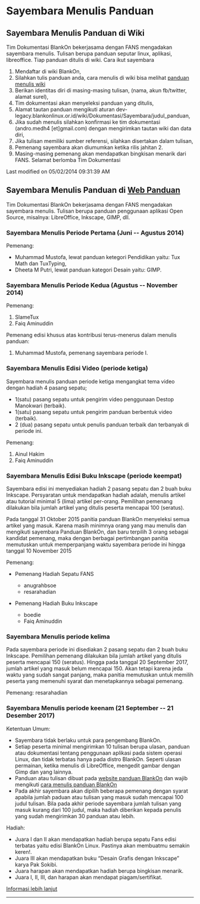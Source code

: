 # Sayembara Menulis Panduan

## Sayembara Menulis Panduan di Wiki
Tim Dokumentasi BlankOn bekerjasama dengan FANS mengadakan sayembara menulis.
Tulisan berupa panduan seputar linux, aplikasi, libreoffice. Tiap panduan
ditulis di wiki. Cara ikut sayembara
   1. Mendaftar di wiki BlankOn,
   2. Silahkan tulis panduan anda, cara menulis di wiki bisa melihat [panduan
      menulis wiki](/TimPengembang/Dokumentasi/Panduan/PanduanWiki/PanduanMenulisWikiLama.md)
   3. Berikan identitas diri di masing-masing tulisan, (nama, akun fb/twitter, alamat surel),
   4. Tim dokumentasi akan menyeleksi panduan yang ditulis,
   5. Alamat tautan panduan mengikuti aturan dev-legacy.blankonlinux.or.id/wiki/Dokumentasi/Sayembara/judul_panduan,
   6. Jika sudah menulis silahkan konfirmasi ke tim dokumentasi (andro.medh4
      [et]gmail.com) dengan mengirimkan tautan wiki dan data diri,
   7. Jika tulisan memiliki sumber referensi, silahkan disertakan dalam
      tulisan,
   8. Pemenang sayembara akan diumumkan ketika rilis jahitan 2.
   9. Masing-masing pemenang akan mendapatkan bingkisan menarik dari FANS.
Selamat berlomba
Tim Dokumentasi

Last modified on 05/02/2014 09:31:39 AM

## Sayembara Menulis Panduan di [Web Panduan](http://panduan.blankonlinux.or.id)
Tim Dokumentasi BlankOn bekerjasama dengan FANS mengadakan sayembara menulis. Tulisan berupa panduan penggunaan aplikasi Open Source, misalnya: LibreOffice, Inkscape, GIMP, dll.

### Sayembara Menulis Periode Pertama (Juni -- Agustus 2014)
Pemenang: 
  *  Muhammad Mustofa, lewat panduan ketegori Pendidikan yaitu: Tux Math dan TuxTyping,
  *  Dheeta M Putri, lewat panduan kategori Desain yaitu:  GIMP.

### Sayembara Menulis Periode Kedua (Agustus -- November 2014)
Pemenang:
1. SlameTux
2. Faiq Aminuddin

Pemenang edisi khusus atas kontribusi terus-menerus dalam menulis panduan:
1. Muhammad Mustofa, pemenang sayembara periode I.

### Sayembara Menulis Edisi Video (periode ketiga)
Sayembara menulis panduan periode ketiga mengangkat tema video dengan hadiah 4 pasang sepatu;
  * 1(satu) pasang sepatu untuk pengirim video penggunaan Destop Manokwari (terbaik).
  * 1(satu) pasang sepatu untuk pengirim panduan berbentuk video (terbaik).
  * 2 (dua) pasang sepatu untuk penulis panduan terbaik dan terbanyak di periode ini.

Pemenang:
1. Ainul Hakim
2. Faiq Aminuddin

### Sayembara Menulis Edisi Buku Inkscape (periode keempat)
Sayembara edisi ini menyediakan hadiah 2 pasang sepatu dan 2 buah buku Inkscape. Persyaratan untuk mendapatkan hadiah adalah,  menulis artikel atau tutorial minimal 5 (lima) artikel per-orang. Pemilihan pemenang dilakukan bila jumlah artikel yang ditulis peserta mencapai 100 (seratus).

Pada tanggal 31 Oktober 2015 panitia panduan BlankOn menyeleksi semua artikel yang masuk. Karena masih minimnya orang yang mau menulis dan mengikuti sayembara Panduan BlankOn, dan baru terpilih 3 orang sebagai kandidat pemenang, maka dengan berbagai pertimbangan panitia memutuskan untuk memperpanjang waktu sayembara periode ini hingga tanggal 10 November 2015 

Pemenang:
  * Pemenang Hadiah Sepatu FANS
    + anugrahbsoe
    + resarahadian

  * Pemenang Hadiah Buku Inkscape
    + boedie
    + Faiq Aminuddin

### Sayembara Menulis periode kelima
Pada sayembara periode ini disediakan 2 pasang sepatu dan 2 buah buku Inkscape. Pemilihan pemenang dilakukan bila jumlah artikel yang ditulis peserta mencapai 150 (seratus). Hingga pada tanggal 20 September 2017, jumlah artikel yang masuk belum mencapai 150. Akan tetapi karena jeda waktu yang sudah sangat panjang, maka panitia memutuskan untuk memilih peserta yang memenuhi syarat dan menetapkannya sebagai pemenang.

Pemenang: resarahadian

### Sayembara Menulis periode keenam (21 September -- 21 Desember 2017)
Ketentuan Umum:
  * Sayembara tidak berlaku untuk para pengembang BlankOn.
  * Setiap peserta minimal mengirimkan 10 tulisan berupa ulasan, panduan atau dokumentasi tentang penggunaan aplikasi  pada sistem operasi Linux, dan tidak terbatas hanya pada distro BlankOn. Seperti ulasan permainan, ketika menulis di LibreOffice, mengedit gambar dengan Gimp dan yang lainnya.
  * Panduan atau tulisan dibuat pada [website panduan BlankOn](http://panduan.blankonlinux.or.id) dan wajib mengikuti [cara menulis panduan BlankOn](http://panduan.blankonlinux.or.id/umum/cara-menulis-artikel-di-panduan-blankon-linux/)
  * Pada akhir sayembara akan dipilih beberapa pemenang dengan syarat apabila jumlah paduan atau tulisan yang masuk sudah mencapai 100 judul tulisan. Bila pada akhir periode sayembara jumlah tulisan yang masuk kurang dari 100 judul, maka hadiah diberikan kepada penulis yang sudah mengirimkan 30 panduan atau lebih.

Hadiah:
  * Juara I dan II akan mendapatkan hadiah berupa sepatu Fans edisi terbatas yaitu edisi BlankOn Linux. Pastinya akan membuatmu semakin keren!.
  * Juara III akan mendapatkan buku “Desain Grafis dengan Inkscape” karya Pak Sokibi.
  * Juara harapan akan mendapatkan hadiah berupa bingkisan menarik.
  * Juara I, II, III, dan harapan akan mendapat piagam/sertifikat.

[Informasi lebih lanjut](http://panduan.blankonlinux.or.id/umum/sayembara-menulis-panduan/)

----


